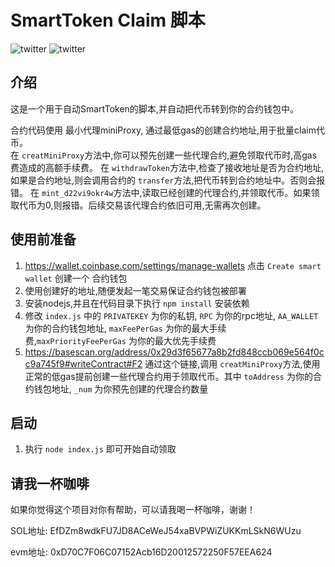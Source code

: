 # SmartToken Claim 脚本 
![twitter](https://img.shields.io/twitter/follow/0xNaiXi?style=social)
![twitter](https://img.shields.io/twitter/follow/0xJebe?style=social)


## 介绍
这是一个用于自动SmartToken的脚本,并自动把代币转到你的合约钱包中。

合约代码使用 最小代理miniProxy, 通过最低gas的创建合约地址,用于批量claim代币。  
在 `creatMiniProxy`方法中,你可以预先创建一些代理合约,避免领取代币时,高gas费造成的高额手续费。
在 `withdrawToken`方法中,检查了接收地址是否为合约地址,如果是合约地址,则会调用合约的 `transfer`方法,把代币转到合约地址中。否则会报错。
在 `mint_d22vi9okr4w`方法中,读取已经创建的代理合约,并领取代币。如果领取代币为0,则报错。后续交易该代理合约依旧可用,无需再次创建。


## 使用前准备
1. https://wallet.coinbase.com/settings/manage-wallets 点击 `Create smart wallet` 创建一个 合约钱包
2. 使用创建好的地址,随便发起一笔交易保证合约钱包被部署
3. 安装nodejs,并且在代码目录下执行 `npm install` 安装依赖
4. 修改 `index.js` 中的 `PRIVATEKEY` 为你的私钥, `RPC` 为你的rpc地址, `AA_WALLET` 为你的合约钱包地址, `maxFeePerGas` 为你的最大手续费,`maxPriorityFeePerGas` 为你的最大优先手续费
5. https://basescan.org/address/0x29d3f65677a8b2fd848ccb069e564f0cc9a745f9#writeContract#F2 通过这个链接,调用 `creatMiniProxy`方法,使用正常的低gas提前创建一些代理合约用于领取代币。其中 `toAddress` 为你的合约钱包地址, `_num` 为你预先创建的代理合约数量
## 启动
1. 执行 `node index.js` 即可开始自动领取

## 请我一杯咖啡

如果你觉得这个项目对你有帮助，可以请我喝一杯咖啡，谢谢！

SOL地址: EfDZm8wdkFU7JD8ACeWeJ54xaBVPWiZUKKmLSkN6WUzu

evm地址: 0xD70C7F06C07152Acb16D20012572250F57EEA624
